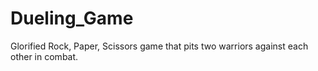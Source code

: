 # Dueling_Game
Glorified Rock, Paper, Scissors game that pits two warriors against each other in combat.
